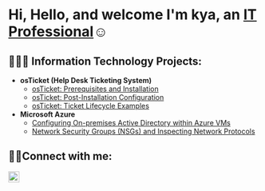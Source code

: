 <h1>Hi, Hello, and welcome I'm kya, an <a href="https://linkedin.com/in//jkya-burley-3975b5274">IT Professional</a>☺</h1>
<h2>👩🏾‍💻 Information Technology Projects:</h2>

- <b>osTicket (Help Desk Ticketing System)</b>
  - [osTicket: Prerequisites and Installation](https://github.com/jkyaMB/osticket-prereqs)
  - [osTicket: Post-Installation Configuration](https://github.com/jkyaMB/post-install-config)
  - [osTicket: Ticket Lifecycle Examples](https://github.com/jkyaMB/ticket-lifecycle)
- <b>Microsoft Azure</b>
  - [Configuring On-premises Active Directory within Azure VMs](https://github.com/jkyaMB/configure-ad)
  - [Network Security Groups (NSGs) and Inspecting Network Protocols](https://github.com/jkyaMB/azure-network)

<h2>🤳🏽Connect with me:</h2>


[<img align="left" alt="Josh | LinkedIn" width="22px" src="https://cdn.jsdelivr.net/npm/simple-icons@v3/icons/linkedin.svg" />][linkedin]

[linkedin]: https://linkedin.com/in//j-burley-3975b5274


